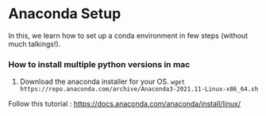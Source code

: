 
Anaconda Setup
====================

In this, we learn how to set up a conda environment in few steps (without much talkings!).

### How to install multiple python versions in mac

1. Download the anaconda installer for your OS.
    ``wget https://repo.anaconda.com/archive/Anaconda3-2021.11-Linux-x86_64.sh``

Follow this tutorial : https://docs.anaconda.com/anaconda/install/linux/
